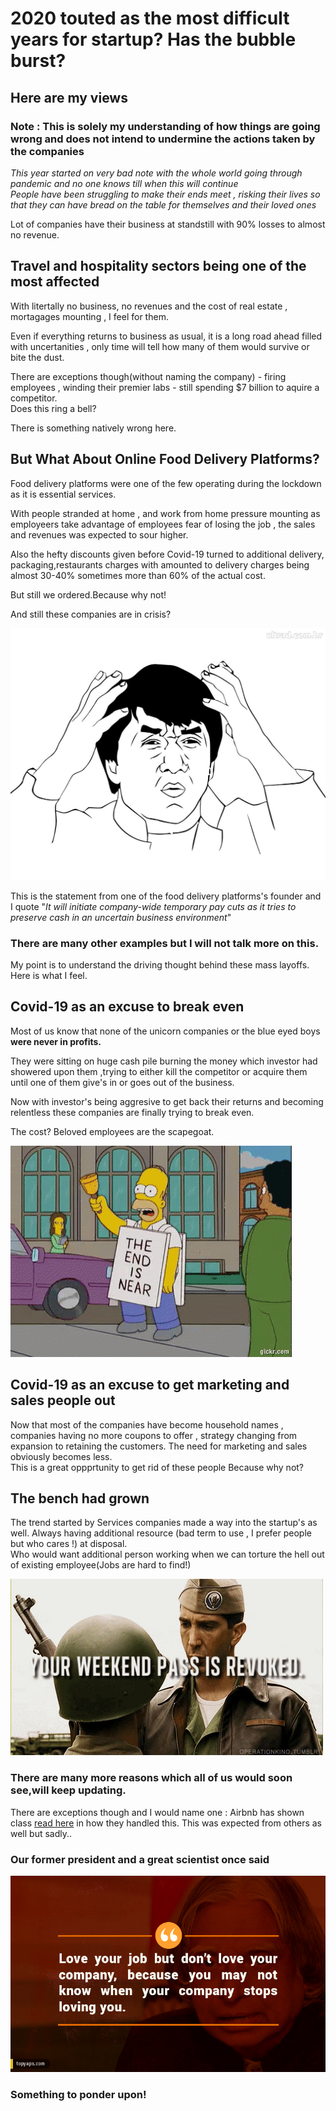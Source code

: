 # 2020 touted as the most difficult years for startup? Has the bubble burst?<br>

## Here are my views

### Note : **This is solely my understanding of how things are going wrong and does not intend to undermine the actions taken by the companies**

_This year started on very bad note with the whole world going through pandemic and no one knows till when this will continue<br>
People have been struggling to make their ends meet , risking their lives so that they can have bread on the table for themselves and their loved ones_

Lot of companies have their business at standstill with 90% losses to almost no revenue.

## Travel and hospitality sectors being one of the most affected

With litertally no business, no revenues and the cost of real estate , mortagages mounting , I feel for them.

Even if everything returns to business as usual, it is a long road ahead filled with uncertanities , only time will tell how many of them would survive or bite the dust.

There are exceptions though(without naming the company) - firing employees , winding their premier labs - still spending $7 billion to aquire a competitor.<br>
Does this ring a bell?

There is something natively wrong here.

## But What About Online Food Delivery Platforms?

Food delivery platforms were one of the few operating during the lockdown as it is essential services.

With people stranded at home , and work from home pressure mounting as employeers take advantage of employees fear of losing the job , the sales and revenues was expected to sour higher.

Also the hefty discounts given before Covid-19 turned to additional delivery, packaging,restaurants charges with amounted to delivery charges being almost 30-40% sometimes more than 60% of the actual cost.

But still we ordered.Because why not!

And still these companies are in crisis?

![Meme](/assets/img/jackie-meme.jpeg)

This is the statement from one of the food delivery platforms's founder and I quote "_It will initiate company-wide temporary pay cuts as it tries to preserve cash in an uncertain business environment_"

### There are many other examples but I will not talk more on this.

My point is to understand the driving thought behind these mass layoffs.<br>
Here is what I feel.

## Covid-19 as an excuse to break even

Most of us know that none of the unicorn companies or the blue eyed boys **were never in profits.**

They were sitting on huge cash pile burning the money which investor had showered upon them ,trying to either kill the competitor or acquire them until one of them give's in or goes out of the business.

Now with investor's being aggresive to get back their returns and becoming relentless these companies are finally trying to break even.

The cost? Beloved employees are the scapegoat.

![scapegoat](/assets/img/tenor_simpson.gif)

## Covid-19 as an excuse to get marketing and sales people out

Now that most of the companies have become household names , companies having no more coupons to offer , strategy changing from expansion to retaining the customers. The need for marketing and sales obviously becomes less.<br>
This is a great oppprtunity to get rid of these people Because why not?

## The bench had grown

The trend started by Services companies made a way into the startup's as well. Always having additional resource (bad term to use , I prefer people but who cares !) at disposal.<br>
Who would want additional person working when we can torture the hell out of existing employee(Jobs are hard to find!)

![weekend](/assets/img/ross-weekend.gif)

### There are many more reasons which all of us would soon see,will keep updating.

There are exceptions though and I would name one : Airbnb has shown class [read here](https://news.airbnb.com/a-message-from-co-founder-and-ceo-brian-chesky/) in how they handled this. This was expected from others as well but sadly..<br>

### Our former president and a great scientist once said

![](/assets/img/apj.jpg)

### Something to ponder upon!

